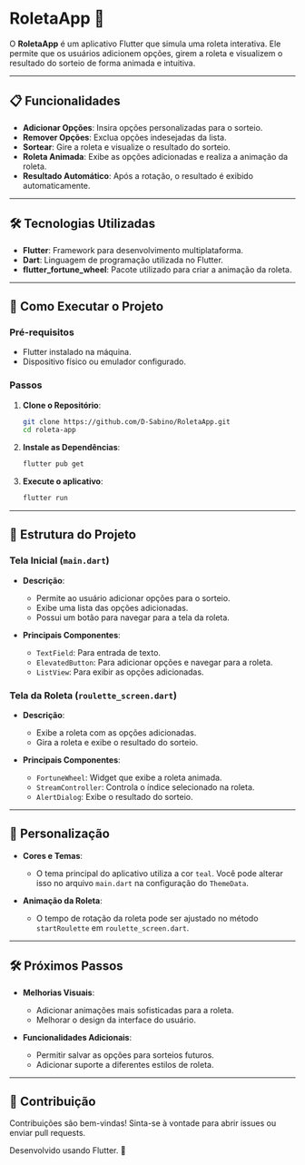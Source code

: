 # RoletaApp 🎡

O **RoletaApp** é um aplicativo Flutter que simula uma roleta interativa. Ele permite que os usuários adicionem opções, girem a roleta e visualizem o resultado do sorteio de forma animada e intuitiva.

---

## 📋 Funcionalidades

- **Adicionar Opções**: Insira opções personalizadas para o sorteio.
- **Remover Opções**: Exclua opções indesejadas da lista.
- **Sortear**: Gire a roleta e visualize o resultado do sorteio.
- **Roleta Animada**: Exibe as opções adicionadas e realiza a animação da roleta.
- **Resultado Automático**: Após a rotação, o resultado é exibido automaticamente.

---

## 🛠️ Tecnologias Utilizadas

- **Flutter**: Framework para desenvolvimento multiplataforma.
- **Dart**: Linguagem de programação utilizada no Flutter.
- **flutter_fortune_wheel**: Pacote utilizado para criar a animação da roleta.

---

## 🚀 Como Executar o Projeto

### Pré-requisitos

- Flutter instalado na máquina.
- Dispositivo físico ou emulador configurado.

### Passos

1. **Clone o Repositório**:
   ```bash
   git clone https://github.com/D-Sabino/RoletaApp.git
   cd roleta-app

2. **Instale as Dependências**:
   ```bash
   flutter pub get

3. **Execute o aplicativo**:
   ```bash
   flutter run

---

## 📂 Estrutura do Projeto

### Tela Inicial (`main.dart`)

- **Descrição**:
  - Permite ao usuário adicionar opções para o sorteio.
  - Exibe uma lista das opções adicionadas.
  - Possui um botão para navegar para a tela da roleta.

- **Principais Componentes**:
  - `TextField`: Para entrada de texto.
  - `ElevatedButton`: Para adicionar opções e navegar para a roleta.
  - `ListView`: Para exibir as opções adicionadas.

### Tela da Roleta (`roulette_screen.dart`)

- **Descrição**:
  - Exibe a roleta com as opções adicionadas.
  - Gira a roleta e exibe o resultado do sorteio.

- **Principais Componentes**:
  - `FortuneWheel`: Widget que exibe a roleta animada.
  - `StreamController`: Controla o índice selecionado na roleta.
  - `AlertDialog`: Exibe o resultado do sorteio.

---

## 🔧 Personalização

- **Cores e Temas**:
  - O tema principal do aplicativo utiliza a cor `teal`. Você pode alterar isso no arquivo `main.dart` na configuração do `ThemeData`.

- **Animação da Roleta**:
  - O tempo de rotação da roleta pode ser ajustado no método `startRoulette` em `roulette_screen.dart`.

---

## 🛠️ Próximos Passos

- **Melhorias Visuais**:
  - Adicionar animações mais sofisticadas para a roleta.
  - Melhorar o design da interface do usuário.

- **Funcionalidades Adicionais**:
  - Permitir salvar as opções para sorteios futuros.
  - Adicionar suporte a diferentes estilos de roleta.

---

## 🤝 Contribuição

Contribuições são bem-vindas! Sinta-se à vontade para abrir issues ou enviar pull requests.

Desenvolvido usando Flutter. 🎯
